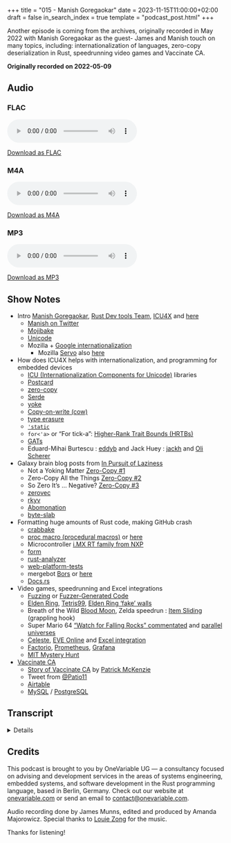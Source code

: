 +++
title = "015 - Manish Goregaokar"
date = 2023-11-15T11:00:00+02:00
draft = false
in_search_index = true
template = "podcast_post.html"
+++

Another episode is coming from the archives, originally recorded in May 2022 with Manish Goregaokar as the guest- James and Manish touch on many topics, including: internationalization of languages, zero-copy deserialization in Rust, speedrunning video games and Vaccinate CA.

**Originally recorded on 2022-05-09**

<!-- more -->

## Audio

### FLAC

<audio
    controls
    src="https://delivery.jamescdn.com/2023-11-15-manish-goregaokar.flac">
        Your browser does not support embedding FLAC.
</audio>

[Download as FLAC](https://delivery.jamescdn.com/2023-11-15-manish-goregaokar.flac)

### M4A

<audio
    controls
    src="https://delivery.jamescdn.com/2023-11-15-manish-goregaokar.m4a">
        Your browser does not support embedding M4A.
</audio>

[Download as M4A](https://delivery.jamescdn.com/2023-11-15-manish-goregaokar.m4a)

### MP3

<audio
    controls
    src="https://delivery.jamescdn.com/2023-11-15-manish-goregaokar.mp3">
        Your browser does not support embedding MP3.
</audio>

[Download as MP3](https://delivery.jamescdn.com/2023-11-15-manish-goregaokar.mp3)

## Show Notes


- Intro [Manish Goregaokar](https://github.com/Manishearth), [Rust Dev tools Team](https://www.rust-lang.org/governance/teams/dev-tools), [ICU4X](https://github.com/unicode-org/icu4x) and [here](http://blog.unicode.org/2022/09/announcing-icu4x-10.html)
    - [Manish on Twitter](https://twitter.com/ManishEarth)
    - [Mojibake](https://en.wikipedia.org/wiki/Mojibake)
    - [Unicode](https://home.unicode.org/)
    - Mozilla + [Google internationalization](https://developers.google.com/international)
        - Mozilla [Servo](https://servo.org/) also [here](https://en.wikipedia.org/wiki/Servo_(software))
- How does ICU4X helps with internationalization, and programming for embedded devices 
    - [ICU (Internationalization Components for Unicode)](https://icu.unicode.org/) libraries
    - [Postcard](https://github.com/jamesmunns/postcard)
    - [zero-copy](https://en.wikipedia.org/wiki/Zero-copy)
    - [Serde](https://serde.rs/)
    - [yoke](https://crates.io/crates/yoke)
    - [Copy-on-write (cow)](https://en.wikipedia.org/wiki/Copy-on-write)
    - [type erasure](https://en.wikipedia.org/wiki/Type_erasure)
    - [`'static`](https://doc.rust-lang.org/rust-by-example/scope/lifetime/static_lifetime.html)
    - `for<'a>` or “For tick-a”: [Higher-Rank Trait Bounds (HRTBs)](https://doc.rust-lang.org/nomicon/hrtb.html)
    - [GATs](https://rust-lang.github.io/generic-associated-types-initiative/index.html)
    - Eduard-Mihai Burtescu : [eddyb](https://github.com/eddyb) and Jack Huey : [jackh](https://github.com/jackh726/) and [Oli Scherer](https://github.com/oli-obk)
- Galaxy brain blog posts from [In Pursuit of Laziness](https://manishearth.github.io/)
    - Not a Yoking Matter [Zero-Copy #1](https://manishearth.github.io/blog/2022/08/03/zero-copy-1-not-a-yoking-matter/) 
    - Zero-Copy All the Things [Zero-Copy #2](https://manishearth.github.io/blog/2022/08/03/zero-copy-2-zero-copy-all-the-things/)
    - So Zero It’s … Negative? [Zero-Copy #3](https://manishearth.github.io/blog/2022/08/03/zero-copy-3-so-zero-its-dot-dot-dot-negative/)
    - [zerovec](https://crates.io/crates/zerovec)
    - [rkyv](https://crates.io/crates/rkyv)
    - [Abomonation](https://docs.rs/abomonation/latest/abomonation/)
    - [byte-slab](https://crates.io/crates/byte-slab)
- Formatting huge amounts of Rust code, making GitHub crash
    - [crabbake](https://crates.io/crates/crabbake/0.4.0)
    - [proc macro (procedural macros)](https://doc.rust-lang.org/beta/reference/procedural-macros.html) or [here](https://doc.rust-lang.org/proc_macro/)
    - Microcontroller [i.MX RT family from NXP](https://www.nxp.com/products/processors-and-microcontrollers/arm-microcontrollers/i-mx-rt-crossover-mcus:IMX-RT-SERIES)
    - [form](https://crates.io/crates/form)
    - [rust-analyzer](https://rust-analyzer.github.io/)
    - [web-platform-tests](https://web-platform-tests.org/)
    - mergebot [Bors](https://bors.tech/) or [here](https://github.com/bors-ng/bors-ng)
    - [Docs.rs](https://docs.rs/)
- Video games, speedrunning and Excel integrations 
    - [Fuzzing](https://en.wikipedia.org/wiki/Fuzzing) or [Fuzzer-Generated Code](https://github.com/dwrensha/fuzz-rustc/#bugs-found)
    - [Elden Ring](https://en.bandainamcoent.eu/elden-ring/elden-ring), [Tetris99](https://tetris.com/topic/tetris-99), [Elden Ring ‘fake’ walls](https://www.gamesradar.com/oh-no-elden-ring-has-fake-walls-you-need-to-hit-up-to-50-times/)
    - Breath of the Wild [Blood Moon](https://www.ign.com/wikis/the-legend-of-zelda-breath-of-the-wild/Blood_Moon), Zelda speedrun : [Item Sliding](https://www.zeldaspeedruns.com/twwhd/tech/item-sliding) (grappling hook)
    - Super Mario 64 [“Watch for Falling Rocks” commentated](https://www.youtube.com/watch?v=kpk2tdsPh0A) and [parallel universes](https://pannenkoek2012.fandom.com/wiki/Parallel_Universe)
    - [Celeste](https://en.wikipedia.org/wiki/Celeste_(video_game)), [EVE Online](https://www.eveonline.com/) and [Excel integration](https://www.eveonline.com/eve-academy/excel-add-in)
    - [Factorio](https://www.factorio.com/), [Prometheus](https://prometheus.io/), [Grafana](https://grafana.com/)
    - [MIT Mystery Hunt](https://puzzles.mit.edu/)
- [Vaccinate CA](https://en.wikipedia.org/wiki/VaccinateCA) 
    - [Story of Vaccinate CA](https://worksinprogress.co/issue/the-story-of-vaccinateca) by [Patrick McKenzie](https://twitter.com/patio11)
    - Tweet from [@Patio11](https://twitter.com/patio11/status/1349577791537250310)
    - [Airtable](https://www.airtable.com/)
    - [MySQL](https://www.mysql.com/) / [PostgreSQL](https://www.postgresql.org/)
 
## Transcript

<details>

   *James Munns*
 
 Well do you want to give yourself a quick introduction?

*Manish Goregaokar*

Yeah, so hi, I'm Manish. I've been doing Rust stuff for ages now: I'm part of the Dev tools team, used to be on the core team. These days most of my Rust work is on ICU4X, which is a unicode project for making an internationalization library in Rust that's modular and fast and, well, in Rust. 

*James Munns*

So, I've known you mostly through the Rust project, like I feel like I've interacted with you online a couple times, then I know with the Rust all hands, we've chatted a couple times, probably played Mario Kart once or twice. 

*Manish Goregaokar*

Yeah, probably.

*James Munns*

But yeah, I know following you on Twitter is always an experience because I know you're on the Unicode bodies and things like that. Which means you have… you are the abyss gazer for things like mojibake and things like that like… whenever when someone's like, “Why isn't this encoding right? Why did this ridiculous edge case happen?” Or even just for spoken human languages, people start talking about like, a weird mashup of puns or roots of words— I feel like you're always at the root of that conversation, or get roped into that conversation fairly quickly.

*Manish Goregaokar*

Pretty much, yeah I'm the abyss gazer for multiple abysses I guess? I've always been interested in human languages and that got me into Unicode, that got me into many other things, and I guess it's a similar kind of interest that got me into programming languages as well. I spent a lot of time doing Unicode stuff, I have a lot of interests in human languages in general, though most of that doesn't overlap with my primary work in Unicode.

*James Munns*

So I know you were at Mozilla for a number of years… Was you working on Unicode a result of working at Mozilla, or did those things happen completely independently or…?

*Manish Goregaokar*

Ah, kind of both? So as someone interested in languages and especially writing systems, at some point I got roped into the Unicode script ad hoc where they work on encoding new writing systems or new characters in existing writing systems. So basically, the part of Unicode that's not emoji and not other weird stuff, it's for the actual text, and that was just an interesting thing for me to attend every now and then and help out in and enjoyed that. That's kind of how we got into Unicode, but my primary stuff right now is on ICU4X, which was started as a collaboration between Mozilla and Google. And when it started, I was at Mozilla. I was not working on internationalization at Mozilla, I was working on Servo, but the person who was working on this knew me well, and also I helped him with a lot of Rust stuff and also he knew that I had a decent amount of internationalization background. So I got kind of roped in when this started, and it was just like this little side project I had of helping out ICU4X, and then later when Servo shut down, the folks at Google were kind of like, “Hey you want to work on ICU4X full time?” and I was like, “Yeah, sure!” This is something that I cared about enough that I actually spent extra time on at my previous job. So, I don't mind working on this. So yeah. So it's kind of both.

*James Munns*

So, I know internationalization covers a really broad set of concepts and and things that are needed… What aspects of internationalization does ICU4X specifically aim to help with, or what kind of problems does it solve?

*Manish Goregaokar*

I kind of want to say all of it. 

*James Munns*

Okay.

*Manish Goregaokar*

But that's also kind of broad depending on what you mean by internationalization. Basically, ICU4X doesn't do translations or anything. It doesn't do things like providing you a framework to translate things. What it does do is kind of all of the hard algorithmics or data-driven bits of internationalization. So, how do people format dates? Oh well, it turns out that even in the US you have 50 ways of formatting dates, whether you want to use numbers or words or short words or whatever and now you need to do that for everyone. How do different languages have plurals? How do people format numbers? Because some people use periods and commas and vice versa, and then some people put the commas in different places. So it's a lot of stuff like that, segmenting words, whatever… There's already a library, really 2 libraries called ICU —which is Internationalization Components for Unicode — and they've been around for at least a decade, probably 2. They're kind of old: they're in C and Java and they're maintained by Unicode as well. They're kind of what everyone uses to do all of this, and they're fine. The main problem is that they're not modular and they don't give you much control over the data. So you're kind of stuck pulling in this giant dependency, and it takes up a lot of space and you can't do a lot of dynamic stuff that people would want to with data loading and with other stuff. Also the end result of this is many platforms have like multiple copies of it in the end, just because you can't really slice it up nicely. Android has at least 2 and I think it's more than two. I mean Chrome has its own, Android has at least 1 and 1 more. There's there's a bunch. Everyone has this problem: Firefox has this problem, Android has this problem. Because it's so large you can't even like think about targeting an embedded platform, because this giant Java or C++ library is just not going to fit. ICU4X was kind of: with the goal of we want a library that's modular so you only pull in what you need. If you only need to format dates, you're not going to pull in the formatting for currencies or plurals or whatever. And much more control over the data loading, so you don't have to bake in the data from the beginning. It doesn't have to mean like, “Oh, well because we can only have our app be 50 MB, we're only going to support these 5 languages because we can't support more without bloating up data,” and we want to give you control over data loading so you can kind of load it off the network or whatever, or kind of design your own way of loading data, cache it, whatever tradeoffs you have about data, we can support it because we kind of let you handle that part. That just makes it applicable to so many more things and so much more flexible so that's kind of the goal. And also it's in Rust: so modern programming language, safe but still fast. It's fast but still has a small footprint and yeah, so that's kind of like our goal.

*James Munns*

I've spent most of my career on tiny embedded devices, and for a lot of them, they either tend to be headless so they're mostly sending raw data and things like that. So, user presenting messages are not— I haven't worked on a lot of systems with a user interface, I should say. So, this has been rare in my career but I've definitely worked with some folks who have either worked in the video game industry, or web and front-end industry where internationalization and localization was a huge pipeline project where: from the tools that you use for doing the translations to keeping track of those translations in the application and things like that I know there's this huge amount of- I don't want to say unseen effort, but it's something that when a lot of people are thinking about software and development, that's not the part that they're thinking about unless they've worked on a team that's worked like that and and to go back to what you said about size the few projects that I have worked on that have had an LCD or something like that— we've typically had to recompile the entire firmware for all the different languages because, like you said, there's only so much room for non-volatile storage on those devices. So I definitely remember having macros in there and you'd have to build with different, you know, environment variables or compiler flags in there, and rerun 16 build jobs and then update the firmware specifically for devices that are going to that region… which might make sense for a device that never gets updates, but definitely as things become more connected and expect to have updates and either gain functionality or details change and things like that, that becomes less and less optional even for the really tiny stuff.

*Manish Goregaokar*

Yeah… tiny stuff… most embedded devices probably have fewer internationalization needs than like Twitter or Firefox because, you know, there's- there's only so much UI you can have. But even just thinking about, like, for example, a smartwatch— or this isn't actually a smartwatch, this is a GPS watch, which is even a better example because this- I don't think this chip on this is, like, a proper chip with a full OS and everything, this is probably an embedded device. It does a lot, but also it's got to have a battery life of like at least a week or so when I'm not in exercise mode, and it's got to show stuff. And this one isn't internationalized, but if it were to be internationalized, you'd want to fit all of that on this tiny chip. Most of the actual, like, smartwatches, like the actually smart-smart watches, where you can install apps and stuff, those run Android or IOS or something and they have a full-fledged ARM chip… but again, for battery life reasons, you're not going to have that ARM chip running most of the time, you're going to have it running, like, only when I'm pressing stuff on it and otherwise you've got this like tiny little embedded device- embedded chip that's usually just kind of chilling there and showing numbers on the screen.

*James Munns*

Yeah, the race to sleep is pretty much everything in battery powered devices is: how little can I do and how quickly can I go back to sleeping and *look*  like I'm doing something, but really using micro amps of power because there's no other way I'm going to make it through the week.

*Manish Goregaokar*

Yeah, but they still have plenty UI and nothing I've ever used of this kind is internationalized but there's still enough to internationalize, not enough as Twitter or Firefox like I said, but still quite a bit.

*James Munns*

Yeah, definitely, so this is something that not necessarily is what's holding, you know, I have this template my welcome message and I don't have the 25 different languages there, but this is something that's a toolkit almost for making that, where you have the details of the numbers or, like you said, even just calendar dates of making it not look strange to people who aren't in the region where the developers are basically — because I think we've seen that on, you know, US developed devices, or devices that are from a more international audience and you look at it and you go, “I know what it means…” but just every time I look at it looks weird, like… I know living in Germany, just looking at currency and things like that and seeing the period and the comma switched for numbers and will throw you off the first couple times you see it because you go, “Wait — is that — why does that… $1,000, and why are there 3 decimal places on that? Oh no, it's a million Euros, okay we're talking about something completely different here, or €100,000 instead…” So, I know that you're using Postcard as one of your formats there. I know that you and I have had some particularly interesting battles with zero-copy things. So: for folks who aren't super familiar with zero-copy, the idea is that sometimes these messages you receive, either from storage or off a network or something like that, make up a pretty huge amount of the data that you receive. I mean, if you think about JSON, which is probably a bad example which we'll come around to later, but… I mean that's a bunch of keys that are strings usually and a bunch of values that are either strings or objects that are then consisting of strings most of the way down, and that tends to be a pretty big amount of the data that comes in, and if you are streaming hundreds of megabytes of this data per second — if you have a cloud service or something like that — if you had to sit down and copy every one of those into a Rust string or something like that… It's not a lot, like `clone` is not that expensive an operation, but anything done millions or billions of times adds up, and zero-copy is sort of an interesting way of saying — well, don't duplicate it, just hold on to the original packet and whenever you have a string slice or whatever the equivalent is in your language, you just say — go look at the original payload, and it's there. And in the past, this has always been done for efficiency reasons but in a lot of other languages, it tends to be kind of a huge threat vector to say nonetheless, because if you accidentally keep pointing back to that message buffer and then get rid of the original message, but you're still holding on to some reference of that — you're in trouble. And this ends up being either, like, a use-after-free or buffer corruption kind of thing. And Rust has been particularly interesting, because lifetimes are more or less exactly what that's for — is the ability to safely say, “Do I still have that packet? Is that packet still good, and is it still around and can I reasonably borrow from it?” I know when I was making my the first iteration of my little computer, my little OS, I was like — I want to copy none of the times, I want a DMA memory directly into a buffer, and then I want to borrow that and process the entire packet stack and then send it out with only 1 copy basically from the input DMA buffer to the output DMA buffer. So I could get end to end routing… and I drove myself crazy, because you can do that and Rust will not let you make a mistake, but everything will work and then you go — oh let me just move this message over- Oh nope - Doesn't- you're not holding onto that buffer for long enough anymore, or you have to copy it and then you have this one path where you have to copy things and it ends up being really painful… and Serde does let you do zero-copy things out of the box, but I think both you and I have run into cases where we've wanted a little bit more than what comes available out of the box, or we're trying to do something a little bit more clever? And I know you've ended up writing a library called yoke which is for exactly that kind of problem.

*Manish Goregaokar*

Yeah— in the world of zero-copy, I've actually at this point designed 3 libraries um, that do various things in this space and they're all kind of- there are limitations of the space that I want to get around. They're not necessarily all crates that solve a problem that can't be solved another way. But they all- like for for our specific set of constraints, they work well. To touch on yoke a bit: the name ‘yoke’ comes from the fact that in zero-copy deserialization, mostly when people talk about strings and bite slices, they'll use the cow type because as you mentioned earlier: you can't zero-copy deserialized formats like JSON because they have escapes. So a string in JSON might not actually be the same exact representation as it is in memory because it'll have some backslashes in some places that you don't want. So if you're deserializing that, you can't always take a reference you might need to create an own type. In the zero-copy world, it's basically good practice to always use copy and write types everywhere so that your type can be deserialized from self-describing and from binary formats. The idea of yoke is basically that it does… It does what I call lifetime erasure, which is kind of a throwback to type erasure from din and the idea is— It can turn a compile time lifetime into a runtime one. When you mentioned earlier that when you're doing zero-copy deserialization in many languages, it's just a massive threat vector. In Rust it no longer is, but it is a massive lifetime headache because suddenly the data you deserialize from- the compiler will keep track of it for you, but you still need to handle it and like keep it around and you've got to do that all at compile time and you can't always do that. Sometimes you want some kind of caching strategy. Lifetimes don't understand caching, lifetimes just want to be statically known to always work. The idea of yoke is basically: you can construct some borrowed data out of a data source which I call a cart. And you can kind of yoke that data to that cart, and you get this yoke type which contains both the data and the backing source. And it doesn't have any lifetimes that are externally necessary. It's got a `'``static` lifetime that you can see but basically this means that from the point from the point of view of the outside. This is just a normal type. You can kind of bop around and move and you can hold onto it for as long as you want you can destroy it immediately. And it's got a runtime kind of lifetime and it's a fully owned type basically. The way you access the data is this .git method, which gives you the internal object with a much shorter lifetime. So it's still safe. So it's kind of gate keeping your type at runtime without incurring any runtime checks, .git is just a free kind of pointer. It's- it's giving you the lifetimes at runtime and so you can put something like an RC as the cart. And now you suddenly have dynamic lifetimes. You have the benefits that RC gets you when it comes to data management, but you still have zero-copy deserialization so you don't ever have to do those allocations when deserialising, you just use yoke and things are fixed. I will caveat that it uses the `for<`a>` syntax a whole bunch, which is basically- it is trying to use higher kind of types before higher kind of types are ready.

*James Munns*

Is it something that will be better with GATs when GATs come down or is this like really all the way in the higher kind of type?

*Manish Goregaokar*

Yes, it- it will be better with GATs when GATs are down. But also, mostly any compiler bugs we hit are compiler bugs that are probably also present with GATs. So it's not like a huge difference, we're just using the stable thing for now, and when GATs are like fully baked, we will do a breaking change and release a better version. It uses, like, stable GATs and there are plenty of bugs and shoutout to eddyb and jackh who have fixed a lot of them. I keep showing up with like, “Oh hey, here's an ICE,” and then my example code says like ‘yokable’ in 20 places because um… I have joked that we should just like check yoke into tree as, ah, as a test case. Yeah, we- we- we hit a bunch of ICEs.

*James Munns*

What was the threat I saw you make against Oli?… ”The- the longer something isn't const, the more transmutes I will make.”

*Manish Goregaokar*

Oh, so that is not galaxy brain zero-copy crate 1, or galaxy brain zero-copy crate 2. It's galaxy brain zero-copy crate 3. 

*James Munns*

Okay… oh, so there's something that's superseded yoke now. Is- is that galaxy brain crate 2, or 3? Okay.

*Manish Goregaokar*

No- no, no… 

*James Munns*

Okay

*Manish Goregaokar*

No, these are all things that kind of work together… and a bit of background on all of these, like every last crate here, I was kind of like— let's just eat the performance cost or the like memory cost and like see what happens. But then like, firstly folks had measured it, or already kind of had experience from ICU, what the costs would be, and also folks were kind of like, let's get the last bit of performance out of this. So in every case, I was like okay— so there's the simple solution that most Rustacians would do, and it's got a cost, and I've got this idea… I really don't think we should do it, because it's kind of weird and a bunch of work and everyone's like, “Yeah, you should just do it!” And so I have spent a lot of my time just doing these things. I've- I've been doing feature work as well. But a lot of my time has been spent building like, weird Rust crates— which I enjoy! Like that is actually very fun for me. It's a lot of unsafe code. 

*James Munns*

When someone pays you to shave a yak... You shave a yak, I guess.

*Manish Goregaokar*

Yeah, when someone pays you to shave a yak, you do shave a yak. Exactly. You can even like yoke it to a cart, like a pack yak. So- so, the second to crate is this thing called zero-vec which essentially… serde only lets you do zero-copy with byte buffers and string buffers- and strings. So- so byte slices and strings because everything else has constraints. For zero-copy deserilization, you need to guarantee that the in-memory representation is the same everywhere, and you can only do that for those 2 types- the only 2 unsized types that you can do that for are those 2 types. And for types that are sized, you just copy them typically. You're not going to actually try to do a zero-copy deserialization, because those just get copied on the stack. You only want to do zero-copy zero to deserialization when you've got something that's like a string that's a hundred characters long, or a byte slice that's one hundred bytes long. And that's all fine, but we want to do more. We want to actually have zero-copies completely— or well, we want to have zero buffer copies. Which means we need zero-copy collections. And that's kind of what zerovec gives you. Zerovec basically gives you versions of vec and map that can hold most types. You might need to auto-derive a trait on them but they can hold like all the integer types they can hold an enum or a struct that contains the integer types. They can hold like a slice of strings, so you can do- you can do things like vec of vec of string, or vec of vec of vec of vec of whatever in zero-copy. And also they are internally copy-on-write, because in the zero-copy world like I said you almost always want copy-on-write, so they just do that for you… and yeah, they internally kind of work by defining a wire format for everything and storing everything in memory that way and doing that conversion at runtime instead. So there's a bit of a runtime cost on reads and a larger runtime cost on writes, but the idea is at least in our case, we're never going to be writing to this data in user code. We produce data and then the users get it, so it doesn't matter if producing data is a bit slow. So yeah, that's the second one and it basically just gives you this entire world of types that you can use to do  zero-copy. And we've been using that, and it's been working pretty well. There's also a map type in there and the map type kind of. It's basically a binary search map. 

*James Munns*

It is it like a linear map. Yeah, okay, binary search. Okay.

*Manish Goregaokar*

Yeah, nothing fancy. And worth mentioning that there's already a crate that does a lot of this called rkyv, which was talked about a while ago and it's got pretty popular and- and it's quite good. Ah, we didn't want to use rkyv because it kind of mandates everything about the format. We wanted to use Serde with its pluggable formats, so… and rkyv kind of needs you to be in that universe, but rkyv is also very very good and… everything that zerovec does, rkyv does better. 

*James Munns*

Nice. Yeah I mostly I'm not really met the rkyv folks, but I ran into them because when they were building rkyv, they actually went out and built one of the most comprehensive benchmark suites for different serialization formats where they they have a lot of the Serde formats. So my format Postcard got pulled in there, and rkyv was in there and then there were some non-Serde ones, like more Protobuf-style ones as well… And it was interesting to see that, and they even included like Abomonation which is one of my favorite crates which is just basically like— well, you `memcpy` to a buffer, and hope you never send it to another computer that has a different representation… but it was written by ah, a guy who was working on high performance computing and things like that where they knew that every node in their cluster was using that exact same CPU. So for them, why pay portability costs when you know that portability is not a thing and they gave it the name ‘Abomonation’ intentionally spelled wrong. So I mean you know sort of the danger that you're getting into but it was interesting going back and forth on that and and seeing the different tradeoffs, because Serde has been tremendously popular in that it covers like, 95% of the serialization and deserialization use-case landscape, and because of that it's gotten huge. And you want to stay in that ecosystem because everything works with that, almost any crate that you have that has data types will just have some sort of Serde pluggable format, or like you said — the model is implemented, which means you can plug it into Postcard or JSON or TOML or whatever you'd like… But there are a couple of these edge cases where there's just… either the format- it was impossible to do that when the format was first stabilized, so these kind of things are not possible without breaking backwards compatibility. Or they're just outside of the design, but like the primary design space of these things like that where yeah, zero cost to serialization is one of those things that I've run into, where I've had a lot of these copy-on-write problems. But I'll go one further and usually I am working on a `no_std` system which means that I don't have easy access to do that copy when a write is necessary because there's no allocator, which means you really don't have much to work with so… My first version of that was doing totally deserialized but you just couldn't touch anything and you had to be really careful about what you touched. The second one I ended up making my own sort of like user space, reference counting allocator, where you just would have slabs so you would just say okay I know all of my messages are going to be less than 512 bytes on the wire. So I have a little mini allocator that can hand out 512 byte pages and didn't matter if you got a 10 byte message or a 499 byte message. You always got the big buffer. But: it was reference counted so you knew as long as someone was holding onto some piece of that slab, that memory would stay intact, which was exactly what I ended up needing. But even doing that, it was difficult, because I've forgotten… but I know you and I had a lot of conversations because you were working on yoke around the same time I was working on byte-slab and I was trying to figure out how to make serde do the thing that I wanted, and there just really wasn't… like there's a really deep set of APIs that you have accessible as either a format implementer, or as a data model implementer, someone who's serializing the data types. But I realized what I really needed, needed to be on both sides of that, and in Rust's traits, there's not really a great way to enforce that you have someone on both sides of that. So what I my hack ended up being: you deserialized to borrowed types, and then I would come in afterwards, look at all the references, look at the pointers and then try and reassociate them with the original buffer, which means I'm scanning through all the references and I think I called it ah… ‘rerooting’ or something like that where it's just like, “Is this a reference? Is this a reference to the slab that we have? Okay, cool!” where I'm literally just doing pointer math to see if it's in between the memory range of that buffer, and made me very nervous… Although Genkra eventually did calm my fears on whether doing that pointer math because: in my mind doing math on pointers is always undefined behavior, like if you're comparing pointers from different allocations, it's always undefined behavior. And I was worried if you're comparing a pointer of a reference, that's not from that buffer; with one that *is* from that buffer, then you have problems but she pointed out… I think the most succinct thing was… there's some limitation there where it's basically like— yes, I think that's theoretically allowed to be undefined behavior, but… literally no compiler defines that as undefined behavior, because it would break literally everything, and there's basically a switch that no one turns on LVM for specifically that optimization and it breaks everything. So I was a little worried about it, but it ended up being okay… But I know you and I have sort of felt around the edges of what is possible with serde, where on some hands, it's ridiculously powerful but then there's always that one 5% of things that you want to do where it's just like there's just no way to express that unfortunately.

*Manish Goregaokar*

Yeah, and like zerovec is kind of an attempt to like add another percent to that, or subtract another percent from the 5 %… but yeah exactly, it does a lot, but it also it has limitations and we have been trying to work around a bunch of those… Overall, doing pretty well. It's a great crate and it does almost everything we need and the things we don't, it's good enough that we've been able to design these crates that extend it. Also, yoke is not even working around a serde limitation. It's working around a problem that any zero-copy deserialization crate in Rust will have unless it decides to manage the data for you, which I think some might. Yoke is something that you can use with Archive as well, or with anything else. Oh, and the third one is the most galaxy brain yet because it is… It's the one where we go, “What if you never had to do *any* deserialization, what if it was 0 deserialization deserialization like forget zero-copy It's like negative copy There's no deserialization cost.” The background of this was in some cases you actually do have trusted data. And we- again we want to support data loading patterns and whatever, sometimes your data is baked into your binary, you already trust it and what you could do is like include bytes and then deserialize. But you're paying that cost at some point, and if you're a browser like Firefox: Firefox is- as mentioned before, Mozilla is working on ICU4X quite heavily… So if you're a browser like Firefox, you care about process cold start times very very much, especially now that browsers are many processes, so you don't want to pay that cost at the beginning… and you also really just don't want to pay that cost as much as possible. So, even if it's zero-copy, zero-copy deserialization is pretty fast. But it's still- especially if you're doing a lot of data at once, it's still somewhat slow, so the idea… the last crate was kind of like— what if we could solve this problem? What if we could- we could support a way to kind of bake data into the binary without paying serialization costs? And the answer in that space is `const` and the- the easy doesn't-actually-work answer is: what if all our serialization framework was `const`. It doesn't actually work, because Rust doesn't have support for all the things that need to be done such that something as complicated as serde can be maybe `const`. It does have designs for all of this though. So I think yeah, 

*James Munns*

Oh really?

*Manish Goregaokar*

The Rust `const` infrastructure will actually kind of live in a space that's kind of perpendicular to traits, so that a trait doesn't have to be inherently `const` you can kind of parameterize yourself on a trait, that you say that this is the `const` version of this trait. So you kind of have traits- normal traits, and then you can- for any normal trait, you can say, “this trait but make it `const`". And that's a different bound. So I think it will be theoretically possible with the designs people have, but that's like a couple years away, so we can't rely on that. So instead, the thing we're doing— and this is where some galaxy brain stuff happens, and this is also where I threaten Oli with writing more `mem::transmute`s— instead, what we're doing is we're still using `const` to create one static, but we are serializing to Rust code. So there's this crate called crabbake. 

*James Munns*

Go on…

*Manish Goregaokar*

This one is not actually published yet, or- well it's on it's on crates.io as a placeholder and it- the first version of it should be published this week or so, but it's still much more experimental. We're still kind of playing around with it but folks can try it out. Crabbake gives you a custom derive that… basically it gives you a custom derive that gives you a function on the type that generates a token stream that can `const` construct a value of that type. 

*James Munns*

Ohhh, ok…

*Manish Goregaokar*

So now you can use that in a proc macro or build script, or- or just in a tool before- run before everything, and generate an absolutely massive Rust file for all of your data. 

*James Munns*

So you serialize a proc macro basically and then the proc macro executes the serialized proc macro to create the values?

*Manish Goregaokar*

Yeah, you serialize- well, you serialize to Rust code. It’s just normal Rust code and then whenever you want- well, it can be weird because it's trying to be `const`. So yeah, you serialize to Rust code, so basically the bakeable or crabbake trait gives you a .bake function on any value and that'll output a token stream. Which in this case it's just normal Rust code, it's just a constructor that calls constructs all the children and whatever, you just stick that in your Rust file. 

*James Munns*

So- so, it actually serializes 2 as token stream you said? 

*Manish Goregaokar*

This 2 as token stream. Yeah.

*James Munns*

Wow.

*Manish Goregaokar*

ICU4X is a ton of data that we kind of test with we have like a whole bunch of locales and a whole bunch of different things. There's a pull request open right now which is making everything work with this. It's like… multiple megabytes of Rust code like like 10s or something of megabytes of Rust code I think. I believe it actually takes a while for Rust format to format. 

*James Munns*

Wow, I don't think I've ever seen Rust format hiccup before.

*Manish Goregaokar*

Yeah I- I forgot the numbers…

*James Munns*

Yeah, the biggest crate that I've seen is, in embedded we tend to do code generation for register definitions and things like that. So you know, when you've got these registers that configure your serial port or your memory interface or whatever, we'll generate a bunch of code for that, that gives you sort of safe APIs for that. But these microcontrollers have a big range of how complex they are, and for some of the really like… really really high-end microcontroller— so getting out of the realm of what a microcontroller actually is anymore, I'm thinking of ones that are like the i.MX RT family from NXP which is a 1 GHz microcontroller with a ridiculous amount of RAM. I think it generated a million lines of Rust source, which probably isn't 10 MB even, and I think we we already had to break that up using a tool called form because the codegen all happens to one file, so you get this librs that is just 1 single line of 10 million lines worth of code— or a 1 million lines worth of code— then you run it through Rust format, which chunks that into many, you know, a million lines of pretty formatted code, and then you run it through a tool called ‘form’ which takes modules and breaks them out into files automatically. And then you run Rust format on that again, but the problem is whenever you do a clean build on that it takes like, 6 minutes or something like that just for that one crate to power through that million lines because it's a single codegen unit, which means parallelism means nothing to it and yeah, it's it's sort of the, “Oops, we have found the logical end of our tool’s usefulness,” where like, okay, O(n^2) is fine up to some point but then at some point it just becomes not okay anymore.

*Manish Goregaokar*

So yeah, the GitHub diff stat says 350,000 lines, and apparently it crashes rust-analyzer. So now we need to tell Rust we're figuring- well, I think we've already figured out how to tell rust-analyzer just- just don't look there. I'm also kind of advocating that we don't check in all of it because if we check it in for one locale- that's kind of in a- and we can generate all of it during testing. But yeah, it's a lot. Actually this just reminded me of a somewhat unrelated anecdote of when I was working on Servo… There's a test suite that all browsers share called web-platform-tests and it's kind of maintained collaboratively by all browsers. Browsers also have their own tests but this is kind of like most of the web compat tests go here and it's massive, and we used to submodule it. But basically all browsers moved over to checking it into tree and having like a sync tool that tends to work better for stuff like this, and the commit where we did that… It didn't just break GitHub on Servo— it took down a GitHub, like, node or cluster or whatever they've got. We know this because, well, our mergebot Bors stopped working because it could no longer tell if things were mergeable because the GitHub API was just not telling you if things were mergeable across the the big merge we'd done. And then we kind of emailed GitHub to be like, “Oh hey, this happened, and also we made this merge. So maybe that's why…” And then they're like, “Yeah, there was the whole thing that happened,” on like— I don't know exactly what the term was but apparently it took something down. Not too much, but it was like, not just our repo.

*James Munns*

Yeah, I think the worst we've had with that in like embedded Rust is occasionally we’ll codegen a normal microcontroller will be like 100,000 lines of code, but sometimes some of the way that these organizations work is they'll have all of the chip families in 1 repository, just because there's like common tooling and things like that. So when you update the tooling, it will regenerate all of these, and then we'll publish all of them and you'll get something, like you know, 150 of these crates checked in at the same time that take about 4 minutes on a clean build each, and they're also relatively large. And I think this was before there was like a dedicated paid docs team, or like a dedicated docs.rs team when it was much more of a volunteer project. And you just go— we'll send someone an email like, “We need to publish these, like how can we make this not… like we're doing this as volunteer work, and we realize you're doing this as volunteer work, and we don't want to cause problems, but we also want all 150 of our crates on crates.io like… what- what can we do here-” I think now there's a much better system for priority leveling and things like that, where there's a couple ecosystems that tend to do that a lot. It's not just the embedded folks anymore, but usually it tends to be generated code projects that are doing… like I'm thinking of like Google or Amazon's API definition generators or things like that, that generate JSON or Protobuf or gRPC or whatever for all those interfaces and they tend to be huge and you'll see just like 200 crates in the queue for a day or two…

*Manish Goregaokar*

Yeah, they all get deprioritized I believe which is kind of how it's handled. Docs.rs has like a list of known ecosystems like that and it will deprioritize them. It still wants to build them, but it will like try to you know, not let other crates suffer a sort of. I don't know exactly how the prioritization works, but yeah, it does something like that. Which I think people in those ecosystems are kind of fine with because you know, they just want their stuff to work and it's fine if it takes some time. 

*James Munns*

Yeah, we would also get into problems where because it's like 1 crate… We kept blowing the memory limits of the Docs.rs builder and stuff like that too. So then you just have these like backed up failed jobs and things like that and… yeah it- it was bad… but I think… Yeah, I think we ended up submitting some of those as like stress test examples for the compiler project as well, because when you're generating that much code, it's pretty pathological to what a normal Rust project looks like, but there's also not a great way of breaking… we've- we've tried breaking it up a couple times but it ends up- you end up with circular dependencies that are really hard to programmatically generate if that makes sense.

*Manish Goregaokar*

Yeah. Generated code is always kind of, like well… the worst. I mean also— and you've almost certainly have— but if you've looked at fuzz code… It is… it is written by aliens. It's like the same thing, a lot of compiler bugs are just, you know, hit by code written by aliens I guess…

*James Munns*

Oh oh, you're talking about like… the generated like minified cases that get generated by fuzzer… okay.

*Manish Goregaokar*

Yes! Yes, when a Fuzzer… It's always wild stuff. It's like— Why? Why? Who- who would do this, why? Why is this? 

*James Munns*

Who wrote `break` 117 times in a row inside of an `if` statement and you're like, “Well, you're right, I didn't think to test that, but that sure does crash the compiler…” 

*Manish Goregaokar*

Yeah, and the answer to who would write that is Elden Ring players. 

*James Munns*

Yeah, okay. I admit I am totally out of the loop. I've been playing like Tetris99 for the last 3 years and I am a… I am a terrible gamer.

*Manish Goregaokar*

Oh I'm also out of the loop. One thing that was- it caused even a little bit of a controversy- was apparently they had this wall that you had to punch like 100 times and there was no feedback that like punching was doing anything; you know in in a normal game, if you kind of attack a wall, just do nothing, and if it's a special wall, you'll hear a little sound. And there was no feedback: you just had to like stand in one spot and punch a wall a hundred times, and then it opened a secret door… Which later I think it transpired that actually that was a mistake? It wasn't intentional, but because Elden Ring is so well known for being a hard game, everyone was kind of like, “Yeah. Yeah, that's- that's what this game's like. This- this is normal.”

*James Munns*

It's like old video games would have that in their, like when they would ship the games and then they would write the manuals after they ship the games and they're like, “Look out for this- this person will come in. Ah it'll end your game!” but it was really like, a buffer overflow or something like that. Like they would just write it in like it was some intended behavior but it wasn't. I've seen people on Twitter talk about like as soon as speed runners realize that they're basically doing reverse engineering, but like hard mode, because you have no tools or anything like that… sometimes now you have tool-assisted speed running and stuff like that, but like figuring out things… I can't remember which one of the Zelda games it was, but one of the Zelda games, if you exhaust the heap, you get like this red moon condition, and it kills everything on the map and then respawns things. It basically is like- it's like a forced culling heap.

*Manish Goregaokar*

Oh that's a different one… Oh oh oh oh! That's oh, you're talking about Breath of the Wild. Yes.

*James Munns*

I think it's Breath of the Wild, yeah. It's funny because they programmed it in the game so it doesn't look weird, but people have looked at it and gone — Oh okay, you just exhausted the heap or fragmented the heap so bad that it needed to basically give up despawn all the entities and then respawn the ones that needed to be there in like a clean, nicely compact format or something like that. It is funny to see all of those speed runs are basically executing arbitrary code or figuring out how to get the allocator into like a really niche terrible fragmented state just so you can force some behavior.

*Manish Goregaokar*

So yeah, there's- there's an old Zelda speed run where someone just like- apparently when you throw a grappling hook something of it gets leaked and so they were just like leaking grappling hooks into the heap until this barrier would not load. And like, it was this barrier that would take a lot of time to go around so you kind of- you first fill up the heap until the barrier refuses to load and then you can just go straight to the boss fight which was nice.

*James Munns*

Nice. Yeah I’ve seen a bunch of those where it's- when you watch the speed run and the first like 8 minutes is: they're doing one thing, like they're doing backflips or shooting a grappling hook or picking up and throwing bombs and picking up and throwing bombs, and it's- it's all that just to like get the stack pretuned or to get the heap pretuned to have certain values and it's like aaand rob sled- like, and you just do ridiculous things from there.

*Manish Goregaokar*

I yeah, yeah, this isn't arbitrary code execution. But like if we're talking about speed running I would be remiss if I didn't mention the quadruple parallel universes one, if you've— Oh, have you not seen quadruple parallel universes? 

*James Munns*

That rings a bell. But ah, I have no idea what game that is for, yeah.

*Manish Goregaokar*

So. It's for the Super Mario 64 “Watch for Rolling Rocks” level. And there is this one Youtuber who… This is not a speed run in the like speed sense. It's a speed run in the ‘we're playing the game with some arbitrary constraints because you know, why not’ and the constraint that they're trying to do is minimize A-presses. You know, the- the very useful button in the game. Let's- let's just not use that as much as possible. And what the game is about, is about beating that level in half an A-press. It explains what it means by half an A-press, but the general idea is sometimes in some cases, you can go through a lot of the game with just A held down. So if you've already pressed A for a different reason and you don't let go, then you can do a bunch of stuff but it's one of the most galaxy brain speed run videos I've watched, and it's- it's commentated and they kind of explain what's going on in a very matter-of-fact way. It doesn't sound like they're describing something galaxy brain but like, every 5 minutes, it just gets worse. They start out with like simple stuff and then it just gets worse and worse and worse, and eventually they get to what is known as quadruple parallel universes. That's the like end state so you can kind of see how much it's going to take to get there. It's a very good video and it has- I feel like it has kind of captured minds much wider than the speed running community. Someone made this animation of like Mario versus… some other Nintendo character where they fight, and then the fight heavily references this video. Quadruple parallel universes is just this amazing video and it's like- it's like 20 minutes, it's not that long. 

*James Munns*

I'll have to go look at it… Especially if you've caught it after it's been known for a while, people have gone back, and a lot of times when they figure out the trigger case or the reproduction case they'll go in through an emulator and like step through all of the states and figure out exactly why it does that. Or like trying to figure out other ways that you can reproduce it even faster, or like you said like— maybe throwing the bomb triggers it in a hundred throws but the hook shot does it in 20. So that now everyone switched over to the hookshot meta, and starting to use that but… I have to go look at that one like… I've seen some really crazy Skyrim ones and like, Super Mario 64 has got to be the one that I see the most. I think that's also one of those games where… they shipped it in… I can't remember exactly what it was, but it was something like: they shipped it with some optimizations on but nearly all of the optimizations in the game turned off, because they just… like, they were working up to the last minute to ship it and I'm sure they were running to some like compiler limitation or undefined behavior that they were tripping over or something like that, and like… I want to say something like the engine is at like 01 or 02 but all of the entity logic for all of the the characters and stuff like that are at like no optimizations, because like— someone's told the story afterwards, they're like, “It was just hitting some compiler bug and we couldn't hunt the compiler bug down, so haha no optimizations! And turns out it's still fit on the system.” But I'm sure there's like a ton of the exploits that take advantage of that, either just because like it's less optimized so it's easier to get it to fill up the stack or the heap or something like that, or just something else terrible, or more predictable to exploit because it's not optimized in some really weird way.

*Manish Goregaokar*

Yeah. Speed running is not something I pay that much attention to, but whenever I do, I always have a good time.

*James Munns*

Yeah, it's a look at something that's like peripheral to your industry, but not exactly what you do and it doesn't cause you a headache because you're not working in the game industry. So it's not like immediately nausea-inducing.

*Manish Goregaokar*

Yeah, though there are like also some really good relationships with speed runners in the game industry like Celeste was- I think it was designed by someone who is a speed runner? But it was designed with speed running in mind as well, and like there- there are a whole- whole bunch of little things that are in the game that kind of help you notice that. Recently someone… someone made a version of Celeste with- it was the wildest thing I saw and someone was speed running this on Twitch- and Celeste is a very hard game and someone made a version of Celeste where instead you're playing Mario and you have Mario's move set mostly so you are playing a game that is very hard with not even the right move set? And there's the whole bunch of like- it's not just that, there's like a lot of things are changed to make it actually playable. And I was watching a speed run of that and I was just kind of like— people are amazing.

*James Munns*

I love when you get the crossover of games and developers, especially games like that, that either have like a really specific workflow or something like that… like, EVE the online, like, space faring game—

*Manish Goregaokar*

I know what you're talking about. I know what you're about to get to. Go for it.

*James Munns*

Introduced yeah, an integration with Excel, so like because people were already like tracking the meta of- because like the whole thing is like shipping and getting arbitrage of like ‘buy it here for this cost and sell it over there.’ They're like, “We just built an integration!” And I know you were playing… what is it called, the… Factorio with a bunch of Rust folks and someone's like, “Okay, how do we get like, Prometheus logging into our instance so that we could use, like all these- like logging and tracing and visibility tools, so we can watch the amount of science we are doing per second, or the number of trains we have going or…” And watching those come together where people are like, “Ha Ha! I have the tool! I have observability tools for this, like I know how to automate this!” and that becomes like a weird meta-game.

*Manish Goregaokar*

I'm pretty sure that was Eliza, and I'm also pretty sure that's like, the second or third Factorio game I've played with Eliza over the years, where at some point Grafana or Prometheus gets brought up. And I'll point out: there is a mod for Factorio that lets you do this. This is already possible! I've never used it. Ive never played a game with it, but it has been fun to talk about. Yeah, definitely, that overlap is also always fun. The e-online thing made me chuckle a lot. 

*James Munns*

Yeah I'm sure they did it mostly for a laugh but like, I saw a huge amount of press just on that, where it's like, “Eve <3 Excel” kind of thing.

*Manish Goregaokar*

Yeah, I mean I suspect it's like actually really useful. Yeah, Google Sheets can do, it can do network requests, so you actually can do a lot of weird stuff in Google Sheets if you really want to…

*James Munns*

It's got this- like instead of like the visual basic environment you'd have on your desktop- I know my wife does a bunch of data analysis and things like that and there's a couple of like… Google Sheets Javascript platform because they basically have like a little sandbox Javascript environment you can use for- you would use like, not just a VLOOKUP but the more like, advanced scripting type stuff, if you wanted to pull in currency definitions. I'm sure you can go… deep with it, if you really want to.

*Manish Goregaokar*

So, this year for the first time I participated in an MIT Mystery Hunt team. And for those who are unfamiliar, it's kind of like this treasure hunt that usually occurs on MIT grounds every year, this year it was remote but it occurs on Martin Luther King weekend. Basically you solve a bunch of puzzles, and the answers to the puzzles feed into more puzzles and it's just like you know… puzzles. I was- I was participating in a chill team, I'd- a friend introduced me to it, and she was like, “You, you're gonna enjoy this.” Initially, I was doing a bunch of like language related stuff, because there were some things that I knew that like many of the people on the team didn't, so I was like focusing on those. But a thing that I noticed was firstly: my team did everything in Sheets. Like, everything. And the sheets were magic. You could add rows to a sheet and it would… every- every time we unlocked a new puzzle, you could add a row to a sheet, and it would add like a Slack channel and create all of the new sheets that you need, because everything was done in Sheets. And also: that was not unique to my team, and I know this not just because people told me, but because the puzzle website had a, like for every puzzle, there was a ‘Copy to Google Sheets’ button or ‘Copy to Excel’ button that would kind of copy it in a format that could be pasted into Sheets without any problems. So like, if there's a bunch of stuff on it, it might be a puzzle that actually- even if it's a puzzle that really doesn't need sheets, it still had one, but… It was just, you know, everything happened there and it was- especially since people were solving puzzles remotely, that actually worked out really well, and I had a good time. Folks had like some serious Google Sheets chops. It was, like… there were times, especially since I was in Pacific, there were times when it was late at night and I was one of the few people playing, and I got to like use- or only person who is free who was able to do the thing, so like I was also able to do a bunch of complicated Google Sheet stuff. But like some things people designed were just amazing. I always love when people do weird stuff in Excel. And Sheets. 

*James Munns*

Yeah… I feel like the downside to that is usually at least as a software developer is those things scale up to some point, and then the maintainability drops off a cliff because you are like- it makes it very easy to do certain things but not maintain them, but for something where it's like a three day weekend where you're like— I need observability now and I need something that's basically automatable and usable as a frontend to my entire team, it's got to be probably one of the most flexible things for that without building your own crazy toolkit for it out of the, you know, from scratch.

*Manish Goregaokar*

That gives me flashbacks to Vaccinate CA. Vaccinate CA was a speed run startup.

*James Munns*

Yeah, I remember following that along and seeing especially like, what's his name Patrick— Patio 11— talking a lot about that and… do you want to give like a brief history of what that was and how you got involved? Because I saw you were involved with it, but I never really heard the story behind it.

*Manish Goregaokar*

Yeah, so Vaccinate CA was basically the idea that finding vaccines is hard. This was in February 2021. You've got to call up like 10 places to find out if any of them— forget if they have stock or not— if they are even doing vaccines. At the time in California, mostly… mostly people above 65 were eligible, so it was also like, this is quite a bit of a burden… and we also knew that this is going to just get worse as more people get eligible. I think the government did have plans, but they were not moving along. So basically- and it started with a tweet from Patrick McKenzie which was kind of like— a thing that tech people could do without that much effort is just build a, like… and not just tech people, like volunteers… could do without that much effort is just call up all the places that might do vaccines, find out who are doing vaccines and publish this list. Yeah, so I got involved because ironically, they were doing some um… Excel / Google sheet stuff and some scraping and someone was like, “Hey, Manish, you know a bunch about that: do you want to get involved?” and I was like, “Yeah, sure!” So I got involved in that. We started out- and this is where like the speed run startup comes in, because we… I mean it was a speed run startup whose only goal was throwing away all the money. Which is, you know, we're not trying to make money, we got donations at best and then we spent it on stuff. It was a speed run because we kind of went through, like, the stages I think startups kind of go through with a bunch of their product and stuff, but in ridiculous time spans. And we start out with like an Excel sheet of just a bunch of places folks had kind of copied from various websites and phone numbers, and I did like some Google Maps API calls to populate them with phone numbers and everything else and folks were calling there and just like ticking something in the sheet… and at some point people who had used Airtable or worked on Airtable got involved and they were like, “You know what… This is not going to scale. Let's go to Airtable.” so we went to Airtable. And we set up kind of a bunch of tables and that was great because it was very easy to kind of filter stuff and redirect stuff in Airtable. We also had this little script. In Airtable, you can write JS to make like a little UI, and we had this little script someone had written that would kind of just give you a random number and a place, and you call it and you just had like a phone tree to kind of click through, and that meant the programmers and like the people- the organizers kind of direct calls and stuff like that very quickly. This got very useful when we realized on like day 6 or something that most people don't have vaccines but safeways do have vaccines because turns out - you know who's good at getting cold stuff around? 

*James Munns*

Grocers?

*Manish Goregaokar*

Grocers. And if the grocer happens to have a pharmacy, they're also- yeah, they also have vaccines, so then we kind of focused everyone onto Safeways. At this point we still kind of just had this Airtable embed on the website, so people would open the website and kind of- you could filter it there but it was still very hacky and then Valerie Lansey designed a little map that would show you and you could just zoom in and kind of click on the area. So basically, we grew from like, a small group of people to quite a lot of people, a lot of people calling, new volunteers every day. In like a week or so, maybe two weeks, we had coverage of all of the healthcare places in California that we thought would have vaccines. And we were like able to get information from them at a scale of like, a couple days on recalling and people were already using it quite a bit… And we kept doing this, and at one point we actually- we grew past the Airtable data limit. Like— bear in mind, we had people who worked at Airtable. We had enough money to pay the problems away. We hit fundamental limits in- there's like a 50 thousand row limit in Airtable-

*James Munns*

Mhm, I know Excel has something similar.

*Manish Goregaokar*

Airtable made it 100 thousand for us, I think their actual limit is something else. But they were like— this is a fundamental limit, so we ended up having to rearchitect again to use like SQL. But this this took a while, and at this point there were actually like full-time employees. When I got involved, it was fully volunteer, and I did a whole bunch of the technical scaffolding at the time. So another thing I speed ran then was, I speed ran Burnout over ah- over a long weekend. It was actually- I think it was good that I did that, because it was an interesting experience, and I handled it well because there was the Martin Luther King long weekend. I was already pretty involved, and I was doing a lot of stuff: I was like doing a lot of the technical infrastructure, but also doing kind of a lot of the managing of who we call in all of our ontologies, because every county did things differently. A large problem we had was just the ontology of things: how to categorize this information in a uniform way, how to get all the information that's necessary, and how to surface it to the user and so that was a lot of work that we were doing. So I was just constantly involved and because I was behind a load of technical stuff, I was like necessary for a bunch of stuff. On Saturday and Sunday basically… and most of Friday… on Saturday I go to the hills and do habitat restoration, so I did do that. But aside from eating and sleeping, like Vaccinate CA was all I did. And I enjoyed it. And then like late Sunday I was kind of like— this is not sustainable, I cannot keep doing this. And so I started writing docs, which I'd already been doing but I was like— more docs. And on Monday I kind of made sure more people are involved, handed off a bunch of things and stayed pretty involved, but was no longer like—

*James Munns*

Load bearing.

*Manish Goregaokar*

— load bearing on a lot of things that needed a constant effort. There are more people involved and… Also we kept growing. 

*James Munns*

Yeah, startups are interesting in that like from what I've seen, the- the ones that do the best tend to design for the next order of magnitude or 2 and no further and no nearer or anything like that where like. You know that if you're starting with the Excel you're like— okay, this is going to get me to N-thousand rows or X-number of simultaneous users, and it'll be fine. I don't need to overengineer it until that, and then you go to Airtable because you're like— okay, well I can do my next 2 orders of magnitude of growth here. And then at some point you're like, you know, SQL is unavoidable at this point like— why not drop it into MySQL or or Postgres or whatever managed service. You were using or something like that and… It's interesting to hear that go so quickly, because I've- I've seen startups die because the market takes off faster than they can respond, and I've also seen startups die because they respond faster than the market takes *them* up, you know what I mean, like… they're designing multiple orders of magnitude forward when that's not their problem right now. But it's interesting to see like… you don't get that a lot in startups where your market is so excited and like people are like, “Yeah, cool, I get what you're doing. Yeah, let's do it. Let's help,” like… Where- where getting vaccines in hands of people… and another a huge part of that startup process is like learning the on-the-ground information where, especially if you have a startup that is not made up of people from that industry or things like that— there's just certain lessons you only learn by being involved, and I saw a bunch of reports from that, of just learning that— oh, you can *ask* the pharmacists at this place because they have other friends that are pharmacists and will tell you what all the other nine pharmacies are in that region, and like you said like: no one thought to check a Safeway, but someone's like, “Have you tried call in Safeway yet?” and I'm sure that was the point where you're just like, “Oh, this has changed…” like—

*Manish Goregaokar*

Oh, we- we already had Safeways on our list. But what we didn't realize was- I mean we were just calling everyone on our list, and then we were like calling Kaiser hospitals where we'd have like a 1 hour wait because everyone was calling them. Half the big places were places everyone was calling, and we were like— let's get that information put on the website so that, you know, instead of people having to call… Yeah, we knew Safeways were there. We just weren't focusing on them, where we're just calling everyone and then we were like— Wait, the big hospitals don't have their stuff together yet, but Safeway does. And soon after CVS did and like… We could see the trends, we we had a very good bird's eye view of distribution. Yeah, so we knew about Safeway, we just didn't- it never occurred to us to be like— oh, of course. Safeway is who we should focus on.

*James Munns*

Yeah, and I'm sure that changed like you said changed every week. Because you were trying to capitalize in the folks who didn't have their stuff together last week, but did have their stuff together this week, but the market- or like the people who were looking for vaccines hadn't caught up with that. So it was like trying to quench- or basically maximize the amount of effectiveness you could have of your callers for what the availability was.

*Manish Goregaokar*

Also to give an idea just of the like speed of the thing: Vaccinate CA lasted like five months. Not a long time, and it went through like 3 or 4 stages of startup land in that process. The Excel thing was like a day, and the Excel-to-Airtable took like three days, and then Airtable was around for like a month or 2 or maybe 3.. and then after that for the rest it was… yeah. And we were adding a lot more stuff in that time, there was like more than- that kind of went through that ratcheted scaling thing just very quickly. Yeah.

*James Munns*

That's very, very cool. Yeah, and I know just like a couple months ago I saw Patrick posted like, “Hey, we've actually closed down the Vaccinate CA company because I guess there was a company that got spun up to to handle those donations and things like that and—” 

*Manish Goregaokar*

For donations. Yeah.

*James Munns*

— it was like you know… You don't always get to be really successful *and* close the startup up, but like literally there was nowhere else for this to go and I'm happy where it ended up where it's just such a antithesis of how a lot of startup stories go and it was fun to watch from the outside and to hear people talk about like everything that was learned and the stuff that you might- like make sense in retrospect, but until you're there, like you wouldn't have thought to ask that or something like that. 

*Manish Goregaokar*

Yeah, I learned a lot in that, and when it closed down, it was a very fun moment. It was a very interesting moment for me, not fun, but it was interesting because it was like I was extremely happy that everything… We had gotten to the point where we didn't need to exist anymore. It was also kind of sad that like, oh, all these people I've been working with I'm not going to get to work with them that much but it was… It was an interesting moment, like kind of bittersweet. 

*James Munns*

Yeah, it's it's weird to categorically say ‘it's a success *and* it's done and gone’ like it's not something that lives on just outside of you. It's just something that that was a successful effort, and like you said: you were so successful, it no longer needed to exist, or you know the rest of the world caught up with the speed at which you were working.

*Manish Goregaokar*

Yeah I think I saw- I think it was a Tumblr post, but someone recently was talking about how in our society we tend to mark view success as permanence and it doesn't have to be like… You ran a restaurant for like 10 years: that's success even if it closed or whatever. Success doesn't have to be permanent. If- if you did a thing and you enjoyed it, that’s success. If it did good, that’s success. Yeah, that's kind of how I think I see Vaccinate CA. It was never intended to last more than like—

*James Munns*

It’s filling a need that you knew was ephemeral, but like you wanted it to be *as* ephemeral as possible, like you didn't want the mismatch of supply and demand to be large forever. The goal was always to bring that- or constrain that as much as you could so…

*Manish Goregaokar*

Yeah, exactly. Yeah… I think it succeeded pretty well in that. 

*James Munns*

Very cool. Well, thanks so much for chatting with me today. 

*Manish Goregaokar*

Yeah, it was great talking to you! 

*James Munns*

Where can people find you on Twitter and things like that?

*Manish Goregaokar*

Well, I'm- I'm ManishEarth like, everywhere on the internet. So yeah, you can find me on mostly Twitter or GitHub I guess, yeah.

*James Munns*

Very cool. Well thanks so much for chatting. 

*Manish Goregaokar*

You're welcome! 

*James Munns*

Alright, bye. 

*Manish Goregaokar*

Bye!

</details>

## Credits

This podcast is brought to you by OneVariable UG — a consultancy focused on advising and development services in the areas of systems engineering, embedded systems, and software development in the Rust programming language, based in Berlin, Germany. Check out our website at [onevariable.com](https://onevariable.com/) or send an email to [contact@onevariable.com](mailto:contact@onevariable.com).

Audio recording done by James Munns, edited and produced by Amanda Majorowicz. Special thanks to [Louie Zong](https://louiezong.bandcamp.com/) for the music.

Thanks for listening!

